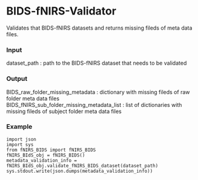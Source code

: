 # BIDS-fNIRS-Validator
Validates that BIDS-fNIRS datasets and returns missing fileds of meta data files.

### Input
dataset_path : path to the BIDS-fNIRS dataset that needs to be validated

### Output
BIDS_raw_folder_missing_metadata : dictionary with missing fileds of raw folder meta data files <br>
BIDS_fNIRS_sub_folder_missing_metadata_list : list of dictionaries with missing fileds of subject folder meta data files

### Example
```
import json
import sys
from fNIRS_BIDS import fNIRS_BIDS
fNIRS_BIdS_obj = fNIRS_BIDS()
metadata_validation_info = fNIRS_BIdS_obj.validate_fNIRS_BIDS_dataset(dataset_path)
sys.stdout.write(json.dumps(metadata_validation_info)) 
```


